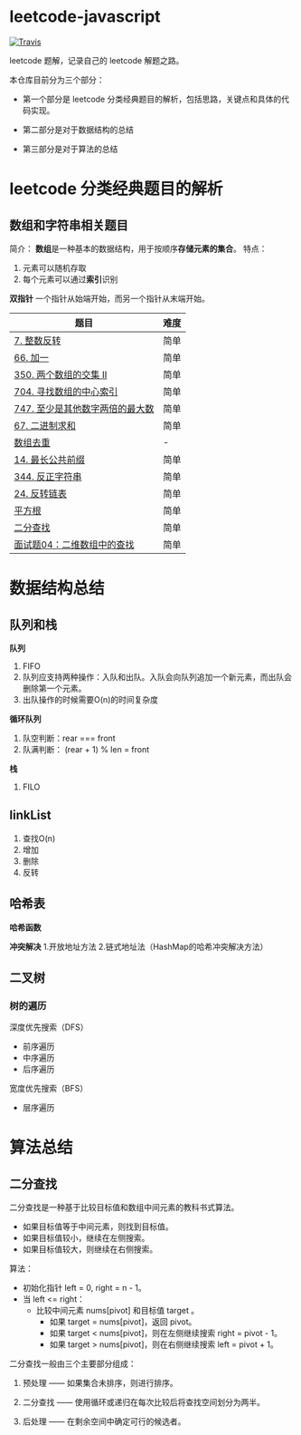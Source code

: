 # leetcode-javascript
[![Travis](https://img.shields.io/badge/language-JavaScript-yellow.svg)]()

leetcode 题解，记录自己的 leetcode 解题之路。

本仓库目前分为三个部分：

* 第一个部分是 leetcode 分类经典题目的解析，包括思路，关键点和具体的代码实现。

* 第二部分是对于数据结构的总结

* 第三部分是对于算法的总结

# leetcode 分类经典题目的解析
## 数组和字符串相关题目
简介：
**数组**是一种基本的数据结构，用于按顺序**存储元素的集合**。
特点：
1. 元素可以随机存取
2. 每个元素可以通过**索引**识别

**双指针**
一个指针从始端开始，而另一个指针从末端开始。

|题目|难度|
|--|--|
|[7. 整数反转](./arrAndString/7.md)|简单|
|[66. 加一](./arrAndString/66.md)|简单|
|[350. 两个数组的交集 II](./arrAndString/350.md)|简单|
|[704. 寻找数组的中心索引](./arrAndString/704.md)|简单|
|[747. 至少是其他数字两倍的最大数](./arrAndString/747.md)|简单|
|[67. 二进制求和](./arrAndString/67.md)|简单|
|[数组去重](./arrAndString/repeatArr.md)|-|
|[14. 最长公共前缀](./arrAndString/14.md)|简单|
|[344. 反正字符串](./arrAndString/344.md)|简单|[707. 设计链表](./queueStack/linkList.md)｜中等｜
|[24. 反转链表](./queueStack/reverseLinkList.md)| 简单|
|[平方根](./queueStack/平方根.md)|简单|
|[二分查找](./queueStack/二分查找.md)|简单|
|[面试题04：二维数组中的查找](./offer/04.md)|简单|


# 数据结构总结
## 队列和栈
**队列**
1. FIFO
2. 队列应支持两种操作：入队和出队。入队会向队列追加一个新元素，而出队会删除第一个元素。
3. 出队操作的时候需要O(n)的时间复杂度

**循环队列**
1. 队空判断：rear === front
2. 队满判断： (rear + 1) % len = front

**栈**
1. FILO

## linkList
1. 查找O(n)
2. 增加
3. 删除
4. 反转

## 哈希表
**哈希函数**

**冲突解决**
1.开放地址方法
2.链式地址法（HashMap的哈希冲突解决方法） 

## 二叉树
### 树的遍历

深度优先搜索（DFS）
* 前序遍历
* 中序遍历
* 后序遍历

宽度优先搜索（BFS）
* 层序遍历

# 算法总结
## 二分查找
二分查找是一种基于比较目标值和数组中间元素的教科书式算法。

* 如果目标值等于中间元素，则找到目标值。
* 如果目标值较小，继续在左侧搜索。
* 如果目标值较大，则继续在右侧搜索。

算法：
* 初始化指针 left = 0, right = n - 1。
* 当 left <= right：
  * 比较中间元素 nums[pivot] 和目标值 target 。
    * 如果 target = nums[pivot]，返回 pivot。
    * 如果 target < nums[pivot]，则在左侧继续搜索 right = pivot - 1。
    * 如果 target > nums[pivot]，则在右侧继续搜索 left = pivot + 1。

二分查找一般由三个主要部分组成：

1. 预处理 —— 如果集合未排序，则进行排序。

2. 二分查找 —— 使用循环或递归在每次比较后将查找空间划分为两半。

3. 后处理 —— 在剩余空间中确定可行的候选者。
